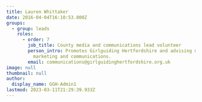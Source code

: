 ```yaml
---
title: Lauren Whittaker
date: 2016-04-04T16:10:53.000Z
groups:
  - group: leads
    roles:
      - order: 7
        job_title: County media and communications lead volunteer
        person_intro: Promotes Girlguiding Hertfordshire and advising members about
          marketing and communications.
        email: communications@girlguidinghertfordshire.org.uk
image: null
thumbnail: null
author:
  display_name: GGH-Admin1
lastmod: 2023-03-11T21:29:39.933Z
---
```

